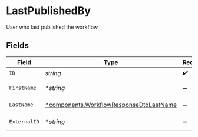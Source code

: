 # LastPublishedBy

User who last published the workflow


## Fields

| Field                                                                                             | Type                                                                                              | Required                                                                                          | Description                                                                                       |
| ------------------------------------------------------------------------------------------------- | ------------------------------------------------------------------------------------------------- | ------------------------------------------------------------------------------------------------- | ------------------------------------------------------------------------------------------------- |
| `ID`                                                                                              | *string*                                                                                          | :heavy_check_mark:                                                                                | User ID                                                                                           |
| `FirstName`                                                                                       | **string*                                                                                         | :heavy_minus_sign:                                                                                | User first name                                                                                   |
| `LastName`                                                                                        | [*components.WorkflowResponseDtoLastName](../../models/components/workflowresponsedtolastname.md) | :heavy_minus_sign:                                                                                | User last name                                                                                    |
| `ExternalID`                                                                                      | **string*                                                                                         | :heavy_minus_sign:                                                                                | User external ID                                                                                  |